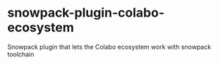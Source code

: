# snowpack-plugin-colabo-ecosystem
Snowpack plugin that lets the Colabo ecosystem work with snowpack toolchain
